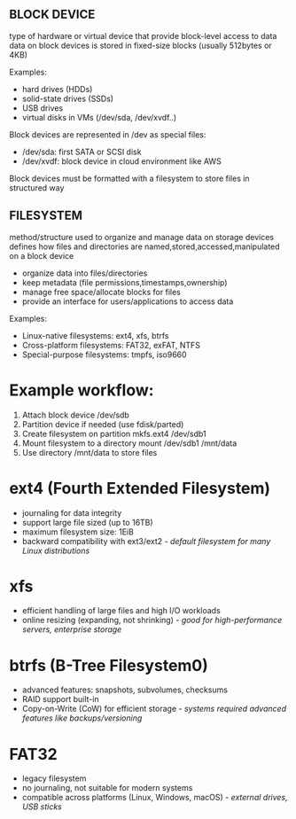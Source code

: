 
## BLOCK DEVICE
type of hardware or virtual device that provide block-level access to data
data on block devices is stored in fixed-size blocks (usually 512bytes or 4KB)

Examples:
- hard drives (HDDs)
- solid-state drives (SSDs)
- USB drives
- virtual disks in VMs (/dev/sda, /dev/xvdf..)

Block devices are represented in /dev as special files:
- /dev/sda: first SATA or SCSI disk
- /dev/xvdf: block device in cloud environment like AWS

Block devices must be formatted with a filesystem to store files in structured way


## FILESYSTEM
method/structure used to organize and manage data on storage devices
defines how files and directories are named,stored,accessed,manipulated on a block device

- organize data into files/directories
- keep metadata (file permissions,timestamps,ownership)
- manage free space/allocate blocks for files
- provide an interface for users/applications to access data

Examples:
- Linux-native filesystems: ext4, xfs, btrfs
- Cross-platform filesystems: FAT32, exFAT, NTFS
- Special-purpose filesystems: tmpfs, iso9660

# Example workflow:
1. Attach block device /dev/sdb
2. Partition device if needed (use fdisk/parted)
3. Create filesystem on partition
   mkfs.ext4 /dev/sdb1
4. Mount filesystem to a directory
   mount /dev/sdb1 /mnt/data
5. Use directory /mnt/data to store files


# ext4 (Fourth Extended Filesystem)
- journaling for data integrity
- support large file sized (up to 16TB)
- maximum filesystem size: 1EiB
- backward compatibility with ext3/ext2
*- default filesystem for many Linux distributions*

# xfs
- efficient handling of large files and high I/O workloads
- online resizing (expanding, not shrinking)
*- good for high-performance servers, enterprise storage*

# btrfs (B-Tree Filesystem0)
- advanced features: snapshots, subvolumes, checksums
- RAID support built-in
- Copy-on-Write (CoW) for efficient storage
*- systems required advanced features like backups/versioning*

# FAT32
- legacy filesystem
- no journaling, not suitable for modern systems
- compatible across platforms (Linux, Windows, macOS)
*- external drives, USB sticks*
